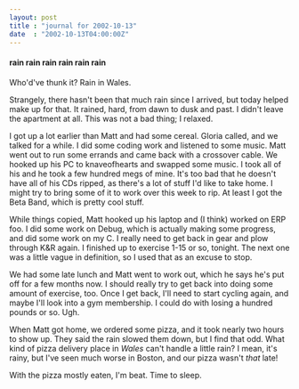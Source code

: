 ```yaml
---
layout: post
title : "journal for 2002-10-13"
date  : "2002-10-13T04:00:00Z"
---
```

<h4>rain rain rain rain rain rain</h4>Who'd've thunk it?  Rain in Wales.

Strangely, there hasn't been that much rain since I arrived, but today helped make up for that.  It rained, hard, from dawn to dusk and past.  I didn't leave the apartment at all.  This was not a bad thing;  I relaxed.

I got up a lot earlier than Matt and had some cereal.  Gloria called, and we talked for a while.  I did some coding work and listened to some music.  Matt went out to run some errands and came back with a crossover cable.  We hooked up his PC to knaveofhearts and swapped some music.  I took all of his and he took a few hundred megs of mine.  It's too bad that he doesn't have all of his CDs ripped, as there's a lot of stuff I'd like to take home.  I might try to bring some of it to work over this week to rip.  At least I got the Beta Band, which is pretty cool stuff.

While things copied, Matt hooked up his laptop and (I think) worked on ERP foo. I did some work on Debug, which is actually making some progress, and did some work on my C.  I really need to get back in gear and plow through K&amp;R again.  I finished up to exercise 1-15 or so, tonight.  The next one was a little vague in definition, so I used that as an excuse to stop.

We had some late lunch and Matt went to work out, which he says he's put off for a few months now.  I should really try to get back into doing some amount of exercise, too.  Once I get back, I'll need to start cycling again, and maybe I'll look into a gym membership.  I could do with losing a hundred pounds or so. Ugh.

When Matt got home, we ordered some pizza, and it took nearly two hours to show up.  They said the rain slowed them down, but I find that odd.  What kind of pizza delivery place in <em>Wales</em> can't handle a little rain?  I mean, it's rainy, but I've seen much worse in Boston, and our pizza wasn't <em>that</em> late!

With the pizza mostly eaten, I'm beat.  Time to sleep.

